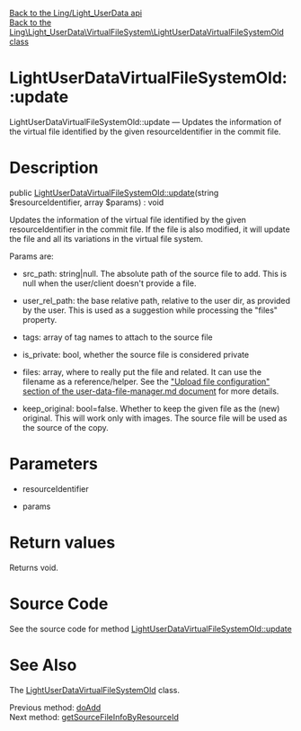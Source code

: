 [Back to the Ling/Light_UserData api](https://github.com/lingtalfi/Light_UserData/blob/master/doc/api/Ling/Light_UserData.md)<br>
[Back to the Ling\Light_UserData\VirtualFileSystem\LightUserDataVirtualFileSystemOld class](https://github.com/lingtalfi/Light_UserData/blob/master/doc/api/Ling/Light_UserData/VirtualFileSystem/LightUserDataVirtualFileSystemOld.md)


LightUserDataVirtualFileSystemOld::update
================



LightUserDataVirtualFileSystemOld::update — Updates the information of the virtual file identified by the given resourceIdentifier in the commit file.




Description
================


public [LightUserDataVirtualFileSystemOld::update](https://github.com/lingtalfi/Light_UserData/blob/master/doc/api/Ling/Light_UserData/VirtualFileSystem/LightUserDataVirtualFileSystemOld/update.md)(string $resourceIdentifier, array $params) : void




Updates the information of the virtual file identified by the given resourceIdentifier in the commit file.
If the file is also modified, it will update the file and all its variations in the virtual file system.


Params are:
- src_path: string|null. The absolute path of the source file to add.
     This is null when the user/client doesn't provide a file.

- user_rel_path: the base relative path, relative to the user dir, as provided by the user.
     This is used as a suggestion while processing the "files" property.
- tags: array of tag names to attach to the source file
- is_private: bool, whether the source file is considered private
- files: array, where to really put the file and related. It can use the filename as a reference/helper.
     See the ["Upload file configuration" section of the user-data-file-manager.md document](https://github.com/lingtalfi/Light_UserData/blob/master/doc/pages/user-data-file-manager.md) for more details.
- keep_original: bool=false. Whether to keep the given file as the (new) original. This will work only with images. The source file will be used
     as the source of the copy.




Parameters
================


- resourceIdentifier

    

- params

    


Return values
================

Returns void.








Source Code
===========
See the source code for method [LightUserDataVirtualFileSystemOld::update](https://github.com/lingtalfi/Light_UserData/blob/master/VirtualFileSystem/LightUserDataVirtualFileSystemOld.php#L383-L465)


See Also
================

The [LightUserDataVirtualFileSystemOld](https://github.com/lingtalfi/Light_UserData/blob/master/doc/api/Ling/Light_UserData/VirtualFileSystem/LightUserDataVirtualFileSystemOld.md) class.

Previous method: [doAdd](https://github.com/lingtalfi/Light_UserData/blob/master/doc/api/Ling/Light_UserData/VirtualFileSystem/LightUserDataVirtualFileSystemOld/doAdd.md)<br>Next method: [getSourceFileInfoByResourceId](https://github.com/lingtalfi/Light_UserData/blob/master/doc/api/Ling/Light_UserData/VirtualFileSystem/LightUserDataVirtualFileSystemOld/getSourceFileInfoByResourceId.md)<br>

